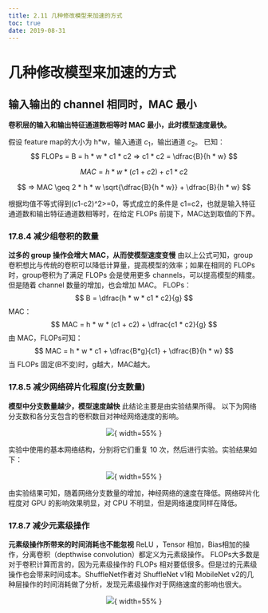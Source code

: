 ```yaml
---
title: 2.11 几种修改模型来加速的方式
toc: true
date: 2019-08-31
---
```

# 几种修改模型来加速的方式

## 输入输出的 channel 相同时，MAC 最小


**卷积层的输入和输出特征通道数相等时 MAC 最小，此时模型速度最快。**


假设 feature map的大小为 h*w，输入通道 $c_1$，输出通道 $c_2$。
已知：
$$
FLOPs = B = h * w * c1 * c2
=> c1 * c2 = \dfrac{B}{h * w}
$$

$$
MAC = h * w * (c1 + c2) + c1 * c2
$$

$$
=> MAC \geq 2 * h * w \sqrt{\dfrac{B}{h * w}} + \dfrac{B}{h * w}
$$

根据均值不等式得到(c1-c2)^2>=0，等式成立的条件是 c1=c2，也就是输入特征通道数和输出特征通道数相等时，在给定 FLOPs 前提下，MAC达到取值的下界。

### 17.8.4 减少组卷积的数量
**过多的 group 操作会增大 MAC，从而使模型速度变慢**
由以上公式可知，group卷积想比与传统的卷积可以降低计算量，提高模型的效率；如果在相同的 FLOPs 时，group卷积为了满足 FLOPs 会是使用更多 channels，可以提高模型的精度。但是随着 channel 数量的增加，也会增加 MAC。
FLOPs：
$$
B = \dfrac{h * w * c1 * c2}{g}
$$
MAC：
$$
MAC = h * w * (c1 + c2) + \dfrac{c1 * c2}{g}
$$
由 MAC，FLOPs可知：
$$
MAC = h * w * c1 + \dfrac{B*g}{c1} + \dfrac{B}{h * w}
$$
当 FLOPs 固定(B不变)时，g越大，MAC越大。

### 17.8.5 减少网络碎片化程度(分支数量)
**模型中分支数量越少，模型速度越快**
此结论主要是由实验结果所得。
以下为网络分支数和各分支包含的卷积数目对神经网络速度的影响。
<center>

![](http://images.iterate.site/blog/image/20190722/w4XxhO2DOebB.png?imageslim){ width=55% }

</center>

实验中使用的基本网络结构，分别将它们重复 10 次，然后进行实验。实验结果如下：
<center>

![](http://images.iterate.site/blog/image/20190722/xesRXfxdmDrn.png?imageslim){ width=55% }

</center>

由实验结果可知，随着网络分支数量的增加，神经网络的速度在降低。网络碎片化程度对 GPU 的影响效果明显，对 CPU 不明显，但是网络速度同样在降低。

### 17.8.7 减少元素级操作
**元素级操作所带来的时间消耗也不能忽视**
ReLU ，Tensor 相加，Bias相加的操作，分离卷积（depthwise convolution）都定义为元素级操作。
FLOPs大多数是对于卷积计算而言的，因为元素级操作的 FLOPs 相对要低很多。但是过的元素级操作也会带来时间成本。ShuffleNet作者对 ShuffleNet v1和 MobileNet v2的几种层操作的时间消耗做了分析，发现元素级操作对于网络速度的影响也很大。
<center>

![](http://images.iterate.site/blog/image/20190722/EChGU8JRbKSw.png?imageslim){ width=55% }

</center>
